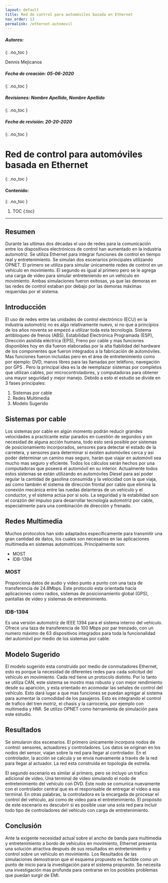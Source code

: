 ```yaml
---
layout: default
title: Red de control para automóviles basada en Ethernet
nav_order: 13
permalink: /ethernet-automovil
---
```

##### **Autores:**
{: .no_toc } 

Dennis Mejicanos

##### **Fecha de creación:** 05-06-2020
{: .no_toc }

##### **Revisiones:**  Nombre Apellido, Nombre Apellido
{: .no_toc }

##### **Fecha de revisión:** 20-20-2020
{: .no_toc }

# Red de control para automóviles basada en Ethernet
{: .no_toc }

#### Contenido:
{: .no_toc }

1. TOC
{:toc}

---


## Resumen
Durante las ultimas dos décadas el uso de redes para la comunicación entre los dispositivos electrónicos de control han aumentado en la industria automotriz. Se utiliza Ethernet para integrar funciones de control en tiempo real y entretenimiento. Se simulan dos escenarios principales utilizando OPNET. El primero se utiliza para simular únicamente redes de control en un vehículo en movimiento. El segundo es igual al primero pero se le agrega una carga de video para simular entreteniendo en un vehículo en movimiento. Ambas simulaciones fueron exitosas, ya que las demoras en las redes de control estaban por debajo por las demoras máximas requeridas por el sistema.

## Introducción

El uso de redes entre las unidades de control electrónico (ECU) en la industria automotriz no es algo relativamente nuevo, si no que a principios de los años noventa se empezó a utilizar toda esta tecnología.  Sistema antibloqueo de frenos (ABS), Estabilidad Electrónica Programada (ESP), Dirección asistida eléctrica (EPS), Freno por cable y mas funciones disponibles hoy en día fueron elaboradas por la alta fiabilidad del hardware de los componentes que fueron integrados a la fabricación de automóviles. Mas funciones fueron incluidas pero en el área de entretenimiento como por ejemplo: DVD, manos libres para las llamadas por teléfono, navegación por GPS . Pero la principal idea es la de reemplazar sistemas por completos que utilizan cables, por microcontroladores, y computadoras para obtener una mayor seguridad y mejor manejo. Debido a esto el estudio se divide en 3 fases principales:

1. Sistemas por cable
2. Redes Multimedia
3. Modelo Sugerido



## Sistemas por cable
Los sistemas por cable en algún momento podrán reducir grandes velocidades a practicante estar parados en cuestión de segundos y sin necesidad de alguna acción humana, todo esto será posible por sistemas de posicionamiento incorporados, sensores para detectar el estado de la carretera, y sensores para determinar si existen automóviles cerca y así poder determinar un camino mas seguro, harán que viajar en automóvil sea mucho mas seguro y eficiente. Todos los cálculos serán hechos por una computadoras que poseerá el automóvil en su interior. Actualmente todos estos sistemas se están utilizando en automóviles Diesel para así poder regular la cantidad de gasolina consumida y la velocidad con la que viaja, así como también el sistema de dirección frontal por cable que elimina la conexión mecánica entre las ruedas delanteras de un vehículo y el conductor, y el sistema actúa por si solo. La seguridad y la estabilidad son el corazón del impulso para desarrollar tecnología automotriz por cable, especialmente para una combinación de dirección y frenado.

## Redes Multimedia

Muchos protocolos han sido adaptados específicamente para transmitir una gran cantidad de datos, los cuales son necesarios en las aplicaciones multimedia en sistemas automotrices. Principalmente son:

- MOST
- IDB-1394

### MOST

Proporciona datos de audio y video punto a punto con una taza de transferencia de 24.8Mbps. Este protocolo esta orientada hacia aplicaciones como radios, sistemas de posicionamiento global (GPS), pantallas de video y sistemas de entretenimiento. 

### IDB-1394

Es una versión automotriz de IEEE 1394 para el sistema interno del vehículo. Ofrece una taza de transferencia de 100 Mbps por par trenzado, con un numero máximo de 63 dispositivos integrados para toda la funcionalidad del automóvil por medio de los sistemas por cable.

## Modelo Sugerido

El modelo sugerido esta construido por medio de conmutadores Ethernet, esto es porque la necesidad de diferentes redes para cada solicitud del vehículo en movimiento. Cada red tiene un protocolo distinto. Por lo tanto se utiliza CAN, este sistema se mostro mas robusto y con mejor rendimiento desde su aparición, y esta orientado en acomodar las señales de control del vehículo. Esto dará lugar a que mas funciones se puedan agregar al sistema para aumentar la comodidad de los pasajeros. Esto es integrando el control de trafico del tren motriz, el chasis y la carrocería, por ejemplo con multimedia y HMI. Se utilizo OPNET como herramienta de simulación para este estudio.

## Resultados

Se simularon dos escenarios. El primero únicamente incorpora nodos de control: sensores, actuadores y controladores. Los datos se originan en los nodos del sensor, viajan sobre la red para llegar al controlador. En el controlador, la acción se calcula y se envía nuevamente a través de la red para llegar al actuador. La red esta construida en topología de estrella.

El segundo escenario es similar al primero, pero se incluyo un trafico adicional de video. Una terminal de video simulando el nodo de entretenimiento del vehículo con DVD. Este nodo se comunica nuevamente con el controlador central que es el responsable de entregar el video a esa terminal. En otras palabras, la controladora es la encargada de procesar el control del vehículo, así como de video para el entretenimiento. El propósito de este escenario es descubrir si es posible usar una sola red para incluir todo tipo de controladores del vehículo con carga de entretenimiento.

## Conclusión

Ante la exigente necesidad actual sobre el ancho de banda para multimedia y entretenimiento a bordo de vehículos en movimiento, Ethernet presenta una solución atractiva después de sus resultados en entretenimiento y control sobre un vehículo en movimiento. Los Resultados de las simulaciones demostraron que el esquema propuesto es factible como un punto de inicio para la investigación para el sistema propuesto. Se necesita una investigación mas profunda para centrarse en los posibles problemas que puedan surgir de EMI.